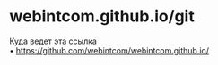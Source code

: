 # webintcom.github.io/git

Куда ведет эта ссылка <br/>
• https://github.com/webintcom/webintcom.github.io/
